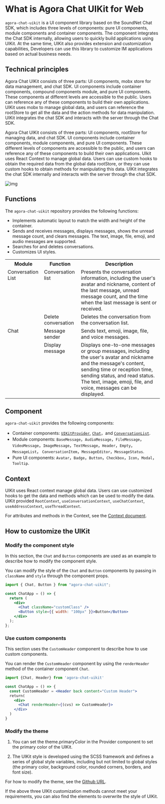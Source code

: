 # What is Agora Chat UIKit for Web

`agora-chat-uikit` is a UI component library based on the SoundNet Chat SDK, which includes three levels of components: pure UI components, module components and container components. The component integrates the Chat SDK internally, allowing users to quickly build applications using UIKit. At the same time, UIKit also provides extension and customization capabilities, Developers can use this library to customize IM applications based on actual business needs.

## Technical principles

Agora Chat UIKit consists of three parts: UI components, mobx store for data management, and chat SDK. UI components include container components, compound components module, and pure UI components. These components at different levels are accessible to the public. Users can reference any of these components to build their own applications. UIKit uses mobx to manage global data, and users can reference the rootStore to get all the data and the action methods for data manipulation. UIKit integrates the chat SDK and interacts with the server through the Chat SDK.

Agora Chat UIKit consists of three parts: UI components, rootStore for managing data, and chat SDK. UI components include container components, module components, and pure UI components. These different levels of components are accessible to the public, and users can reference any of these components to build their own applications. UIkit uses React Context to manage global data. Users can use custom hooks to obtain the required data from the global data rootStore, or they can use custom hooks to obtain methods for manipulating this data. UIKit integrates the chat SDK internally and interacts with the server through the chat SDK.

![img](https://github.com/AgoraIO-Usecase/AgoraChat-UIKit-web/tree/UIKit-2.0/docs/uikit.png)

## Functions

The `agora-chat-uikit` repository provides the following functions:

- Implements automatic layout to match the width and height of the container.
- Sends and receives messages, displays messages, shows the unread message count, and clears messages. The text, image, file, emoji, and audio messages are supported.
- Searches for and deletes conversations.
- Customizes UI styles.

<table><tr><th valign="top">Module</th><th valign="top">Function</th><th valign="top">Description</th></tr>
<tr><td rowspan="2" valign="top">Conversation List</td><td valign="top">Conversation list</td><td valign="top">Presents the conversation information, including the user's avatar and nickname, content of the last message, unread message count, and the time when the last message is sent or received.</td></tr>
<tr><td valign="top">Delete conversation</td><td valign="top">Deletes the conversation from the conversation list.</td></tr>
<tr><td rowspan="2" valign="top">Chat</td><td valign="top">Message sender</td><td valign="top">Sends text, emoji, image, file, and voice messages.</td></tr>
<tr><td valign="top">Display message</td><td valign="top">Displays one-to-one messages or group messages, including the user's avatar and nickname and the message's content, sending time or reception time, sending status, and read status. The text, image, emoji, file, and voice, messages can be displayed.</td></tr> 
</table>

## Component

`agora-chat-uikit` provides the following components:

- Container components: [`UIKitProvider`](https://github.com/AgoraIO-Usecase/AgoraChat-UIKit-web/tree/UIKit-2.0/docs/en/provider.md), [`Chat`](https://github.com/AgoraIO-Usecase/AgoraChat-UIKit-web/tree/UIKit-2.0/docs/en/chat.md)，and [`ConversationList`](https://github.com/AgoraIO-Usecase/AgoraChat-UIKit-web/tree/UIKit-2.0/docs/en/conversation.md).
- Module components: `BaseMessage`，`AudioMessage`，`FileMessage`， `VideoMessage`，`ImageMessage`，`TextMessage`，`Header`，`Empty`，`MessageList`， `ConversationItem`，`MessageEditor`，`MessageStatus`.
- Pure UI components: `Avatar`，`Badge`，`Button`，`Checkbox`，`Icon`，`Modal`，`Tooltip`.

## Context

UIKit uses React context manage global data. Users can use customized hooks to get the data and methods which can be used to modify the data. UIKit provided `RootContext`, `useConversationContext`, `useChatContext`, `useAddressContext`, `useThreadContext`.

For attributes and methods in the Context, see the [Context document](https://github.com/AgoraIO-Usecase/AgoraChat-UIKit-web/tree/UIKit-2.0/docs/en/context.md).

## How to customize the UIKit

### Modify the component style

In this section, the `Chat` and `Button` components are used as an example to describe how to modify the component style.

You can modify the style of the `Chat` and `Button` components by passing in `className` and `style` through the component props.

```jsx
import { Chat, Button } from "agora-chat-uikit";

const ChatApp = () => {
  return (
    <div>
      <Chat className="customClass" />
      <Button style={{ width: "100px" }}>Button</Button>
    </div>
  );
};
```

### Use custom components

This section uses the `CustomHeader` component to describe how to use custom components.

You can render the `CustomHeader` component by using the `renderHeader` method of the container component `Chat`.

```jsx
import {Chat, Header} from 'agora-chat-uikit'

const ChatApp = () => {
  const CustomHeader = <Header back content="Custom Header">
  return(
    <div>
      <Chat renderHeader={(cvs) => CustomHeader}>
    </div>
  )
}
```

### Modify the theme

1. You can set the theme.primaryColor in the Provider component to set the primary color of the UIKit.

2. The UIKit style is developed using the SCSS framework and defines a series of global style variables, including but not limited to global styles (the primary color, background color, rounded corners, borders, and font size).

For how to modify the theme, see the [Github URL](https://github.com/AgoraIO-Usecase/AgoraChat-UIKit-web/tree/UIKit-2.0/docs/en/theme.md).

If the above three UIKit customization methods cannot meet your requirements, you can also find the elements to overwrite the style of UIKit.
